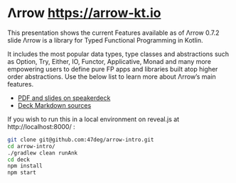 # Λrrow https://arrow-kt.io

This presentation shows the current Features available as of Λrrow 0.7.2
slide
Λrrow is a library for Typed Functional Programming in Kotlin. 

It includes the most popular data types, type classes and abstractions such as Option, Try, Either, IO, Functor, Applicative, Monad and many more empowering users to define pure FP apps and libraries built atop higher order abstractions. Use the below list to learn more about Λrrow’s main features.

- [PDF and slides on speakerdeck](https://speakerdeck.com/raulraja/lrrow-toward-functional-programming-in-kotlin)
- [Deck Markdown sources](src/main/ank/README.md)

If you wish to run this in a local environment on reveal.js at http://localhost:8000/ : 

```bash
git clone git@github.com:47deg/arrow-intro.git
cd arrow-intro/
./gradlew clean runAnk
cd deck
npm install
npm start 
```